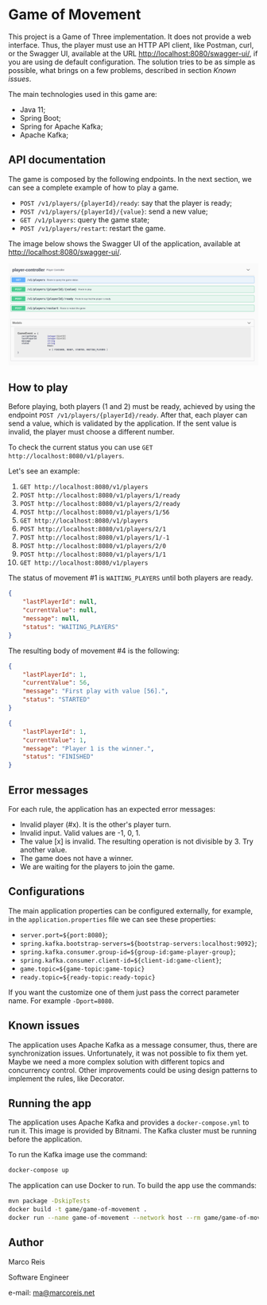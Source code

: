 # Game of Movement

This project is a Game of Three implementation. It does not provide a web interface. Thus, the player must use an HTTP API client, like Postman, curl, or the Swagger UI, available at the URL <http://localhost:8080/swagger-ui/>, if you are using de default configuration. The solution tries to be as simple as possible, what brings on a few problems, described in section *Known issues*.

The main technologies used in this game are:

* Java 11;
* Spring Boot;
* Spring for Apache Kafka;
* Apache Kafka;

## API documentation

The game is composed by the following endpoints. In the next section, we can see a complete example of how to play a game.

* `POST /v1/players/{playerId}/ready`: say that the player is ready;
* `POST /v1/players/{playerId}/{value}`: send a new value;
* `GET /v1/players`: query the game state;
* `POST /v1/players/restart`: restart the game.

The image below shows the Swagger UI of the application, available at <http://localhost:8080/swagger-ui/>.

![image](images/api-swagger-overview.png)

## How to play

Before playing, both players (1 and 2) must be ready, achieved by using the endpoint `POST /v1/players/{playerId}/ready`. After that, each player can send a value, which is validated by the application. If the sent value is invalid, the player must choose a different number.

To check the current status you can use `GET http://localhost:8080/v1/players`.

Let's see an example:

1. `GET http://localhost:8080/v1/players`
2. `POST http://localhost:8080/v1/players/1/ready`
3. `POST http://localhost:8080/v1/players/2/ready`
4. `POST http://localhost:8080/v1/players/1/56`
5. `GET http://localhost:8080/v1/players`
6. `POST http://localhost:8080/v1/players/2/1`
7. `POST http://localhost:8080/v1/players/1/-1`
8. `POST http://localhost:8080/v1/players/2/0`
9. `POST http://localhost:8080/v1/players/1/1`
10. `GET http://localhost:8080/v1/players`

The status of movement #1 is `WAITING_PLAYERS` until both players are ready.

```json
{
    "lastPlayerId": null,
    "currentValue": null,
    "message": null,
    "status": "WAITING_PLAYERS"
}
```

The resulting body of movement #4 is the following:

```json
{
    "lastPlayerId": 1,
    "currentValue": 56,
    "message": "First play with value [56].",
    "status": "STARTED"
}
```



```json
{
    "lastPlayerId": 1,
    "currentValue": 1,
    "message": "Player 1 is the winner.",
    "status": "FINISHED"
}
```

## Error messages

For each rule, the application has an expected error messages:

* Invalid player (#x). It is the other's player turn.
* Invalid input. Valid values are -1, 0, 1.
* The value [x] is invalid. The resulting operation is not divisible by 3. Try another value.
* The game does not have a winner.
* We are waiting for the players to join the game.

## Configurations

The main application properties can be configured externally, for example, in the `application.properties` file we can see these properties:

* `server.port=${port:8080}`;
* `spring.kafka.bootstrap-servers=${bootstrap-servers:localhost:9092}`;
* `spring.kafka.consumer.group-id=${group-id:game-player-group}`;
* `spring.kafka.consumer.client-id=${client-id:game-client}`;
* `game.topic=${game-topic:game-topic}`
* `ready.topic=${ready-topic:ready-topic}`

If you want the customize one of them just pass the correct parameter name. For example `-Dport=8080`.

## Known issues

The application uses Apache Kafka as a message consumer, thus, there are synchronization issues. Unfortunately, it was not possible to fix them yet. Maybe we need a more complex solution with different topics and concurrency control. Other improvements could be using design patterns to implement the rules, like Decorator.

## Running the app

The application uses Apache Kafka and provides a `docker-compose.yml` to run it. This image is provided by Bitnami. The Kafka cluster must be running before the application.

To run the Kafka image use the command:

```bash
docker-compose up
```

The application can use Docker to run. To build the app use the commands:

```bash
mvn package -DskipTests
docker build -t game/game-of-movement .
docker run --name game-of-movement --network host --rm game/game-of-movement
```

## Author

Marco Reis

Software Engineer

e-mail: ma@marcoreis.net
